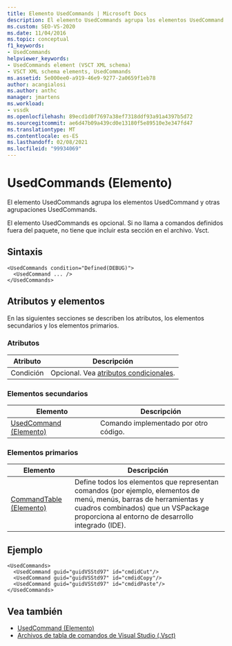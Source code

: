 ```yaml
---
title: Elemento UsedCommands | Microsoft Docs
description: El elemento UsedCommands agrupa los elementos UsedCommand y otras agrupaciones UsedCommands. El elemento UsedCommands es opcional.
ms.custom: SEO-VS-2020
ms.date: 11/04/2016
ms.topic: conceptual
f1_keywords:
- UsedCommands
helpviewer_keywords:
- UsedCommands element (VSCT XML schema)
- VSCT XML schema elements, UsedCommands
ms.assetid: 5e000ee0-a919-46e9-9277-2a0659f1eb78
author: acangialosi
ms.author: anthc
manager: jmartens
ms.workload:
- vssdk
ms.openlocfilehash: 89ecd1d0f7697a38ef7318ddf93a91a4397b5d72
ms.sourcegitcommit: ae6d47b09a439cd0e13180f5e89510e3e347fd47
ms.translationtype: MT
ms.contentlocale: es-ES
ms.lasthandoff: 02/08/2021
ms.locfileid: "99934069"
---
```

# <a name="usedcommands-element"></a>UsedCommands (Elemento)
El elemento UsedCommands agrupa los elementos UsedCommand y otras agrupaciones UsedCommands.

 El elemento UsedCommands es opcional. Si no llama a comandos definidos fuera del paquete, no tiene que incluir esta sección en el archivo. Vsct.

## <a name="syntax"></a>Sintaxis

```
<UsedCommands condition="Defined(DEBUG)">
  <UsedCommand ... />
</UsedCommands>
```

## <a name="attributes-and-elements"></a>Atributos y elementos
 En las siguientes secciones se describen los atributos, los elementos secundarios y los elementos primarios.

### <a name="attributes"></a>Atributos

|Atributo|Descripción|
|---------------|-----------------|
|Condición|Opcional. Vea [atributos condicionales](../extensibility/vsct-xml-schema-conditional-attributes.md).|

### <a name="child-elements"></a>Elementos secundarios

|Elemento|Descripción|
|-------------|-----------------|
|[UsedCommand (Elemento)](../extensibility/usedcommand-element.md)|Comando implementado por otro código.|

### <a name="parent-elements"></a>Elementos primarios

|Elemento|Descripción|
|-------------|-----------------|
|[CommandTable (Elemento)](../extensibility/commandtable-element.md)|Define todos los elementos que representan comandos (por ejemplo, elementos de menú, menús, barras de herramientas y cuadros combinados) que un VSPackage proporciona al entorno de desarrollo integrado (IDE).|

## <a name="example"></a>Ejemplo

```
<UsedCommands>
  <UsedCommand guid="guidVSStd97" id="cmdidCut"/>
  <UsedCommand guid="guidVSStd97" id="cmdidCopy"/>
  <UsedCommand guid="guidVSStd97" id="cmdidPaste"/>
</UsedCommands>
```

## <a name="see-also"></a>Vea también
- [UsedCommand (Elemento)](../extensibility/usedcommand-element.md)
- [Archivos de tabla de comandos de Visual Studio (.Vsct)](../extensibility/internals/visual-studio-command-table-dot-vsct-files.md)
